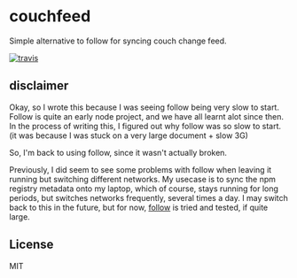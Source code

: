 # couchfeed

Simple alternative to follow for syncing couch change feed.

[![travis](https://travis-ci.org/dominictarr/couchfeed.png?branch=master)
](https://travis-ci.org/dominictarr/couchfeed)

## disclaimer

Okay, so I wrote this because I was seeing follow being very slow to start.
Follow is quite an early node project, and we have all learnt alot since then.
In the process of writing this, I figured out why follow was so slow to start.
(it was because I was stuck on a very large document + slow 3G)

So, I'm back to using follow, since it wasn't actually broken.

Previously, I did seem to see some problems with follow when leaving it running
but switching different networks. My usecase is to sync the npm registry metadata onto
my laptop, which of course, stays running for long periods, but switches networks frequently,
several times a day. I may switch back to this in the future, but for now,
[follow](https://github.com/iriscouch/follow) is tried and tested, if quite large.

## License

MIT
